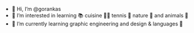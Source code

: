 - 👋 Hi, I’m @gorankas
- 👀 I’m interested in learning 📚 cuisine 👩‍🍳 tennis 🎾 nature 🌄 and animals 🐾
- 🌱 I’m currently learning graphic engineering and design & languages 🐝
<!-- 💞️ I’m looking to collaborate on website design projects
- 📫 How to reach me ...
-->
<!---
gorankas/gorankas is a ✨ special ✨ repository because its `README.md` (this file) appears on your GitHub profile.
You can click the Preview link to take a look at your changes.
--->
